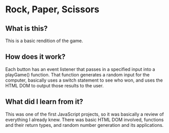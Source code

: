 # Rock, Paper, Scissors

## What is this?

This is a basic rendition of the game. 

## How does it work?

Each button has an event listener that passes in a specified input into a playGame() function. That function generates a random input for the computer, basically uses a switch statement to see who won, and uses the HTML DOM to output those results to the user. 

## What did I learn from it? 

This was one of the first JavaScript projects, so it was basically a review of everything I already knew. There was basic HTML DOM involved, functions and their return types, and random number generation and its applications. 

